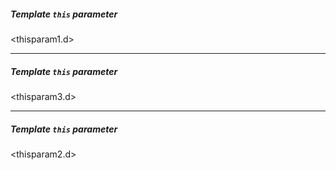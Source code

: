 ##### Template `this` parameter

<thisparam1.d>

---

##### Template `this` parameter

<thisparam3.d>

---

##### Template `this` parameter

<thisparam2.d>
